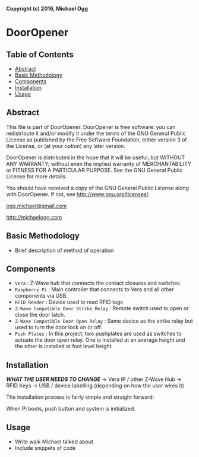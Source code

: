 **Copyright (c) 2016, Michael Ogg**
# DoorOpener
## Table of Contents
* [Abstract](#Abstract)
* [Basic Methodology](#Basic-Methodology)
* [Components](#Components)
* [Installation](#Installation)
* [Usage](#Usage)

## Abstract
This file is part of DoorOpener. DoorOpener is free software: you can
redistribute it and/or modify it under the terms of the GNU General
Public License as published by the Free Software Foundation, either
version 3 of the License, or (at your option) any later version.

DoorOpener is distributed in the hope that it will be useful, but
WITHOUT ANY WARRANTY; without even the implied warranty of
MERCHANTABILITY or FITNESS FOR A PARTICULAR PURPOSE. See the GNU
General Public License for more details.

You should have received a copy of the GNU General Public License
along with DoorOpener. If not, see <http://www.gnu.org/licenses/>.

ogg.michael@gmail.com

http://michaelogg.com
## Basic Methodology
* Brief description of method of operation

## Components
* `Vera` : Z-Wave hub that connects the contact closures and switches.
* `Raspberry Pi` : Main controller that connects to Vera and all other components via USB.
* `RFID Reader` : Device used to read RFID tags
* `Z-Wave Compatible Door Strike Relay` : Remote switch used to open or close the door latch.
* `Z-Wave Compatible Door Open Relay` : Same device as the strike relay but used to turn the door lock on or off.
* `Push Plates` : In this project, two pushplates are used as switches to actuate the door open relay. One is installed at an average height and the other is installed at foot level height.

## Installation

***WHAT THE USER NEEDS TO CHANGE*** 
-> Vera IP / other Z-Wave Hub
-> RFID Keys
-> USB / device labelling (depending on how the user wires it)

The installation process is fairly simple and straight forward:

When Pi boots, push button and system is initialized.

## Usage
* Write walk Michael talked about
* Include snippets of code
